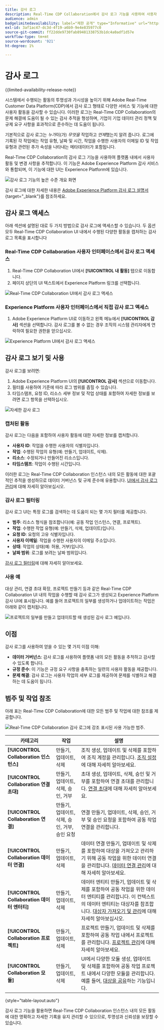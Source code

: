 ```yaml
---
title: 감사 로그
description: Real-Time CDP Collaboration에서 감사 로그 기능을 사용하여 사용자 활동 및 변경 사항을 추적하는 방법에 대해 알아봅니다.
audience: admin
badgelimitedavailability: label="제한 공개" type="Informative" url="https://helpx.adobe.com/legal/product-descriptions/real-time-customer-data-platform-collaboration.html newtab=true"
exl-id: 3af1ac47-dc3d-4f19-a6b9-9e4e835977c0
source-git-commit: ff22dde9730fab89481338753b1dc4a0adf1d57e
workflow-type: tm+mt
source-wordcount: '921'
ht-degree: 1%

---
```


# 감사 로그

{{limited-availability-release-note}}

시스템에서 수행되는 활동의 투명성과 가시성을 높이기 위해 Adobe Real-Time Customer Data Platform(CDP)에서 감사 로그 형태로 다양한 서비스 및 기능에 대한 사용자 활동을 감사할 수 있습니다. 이러한 로그는 Real-Time CDP Collaboration의 문제 해결에 도움이 될 수 있는 감사 추적을 형성하며, 기업이 기업 데이터 관리 정책 및 규제 요구 사항을 효과적으로 준수하는 데 도움이 됩니다.

기본적으로 감사 로그는 *누가*&#x200B;이(가) *무엇을* 작업하고 *언제*&#x200B;했는지 알려 줍니다. 로그에 기록된 각 작업에는 작업 유형, 날짜 및 시간, 작업을 수행한 사용자의 이메일 ID 및 작업 유형과 관련된 추가 속성을 나타내는 메타데이터가 포함됩니다.

Real-Time CDP Collaboration의 감사 로그 기능을 사용하여 플랫폼 내에서 사용자 활동 및 변경 사항을 추적합니다. 이 기능은 Adobe Experience Platform 감사 서비스와 통합되며, 이 기능에 대한 UI는 Experience Platform에 있습니다.

![감사 로그 기능의 높은 수준 개요 화면](/help/assets/setup/audit-logs/audit-logs-overview.png)

감사 로그에 대한 자세한 내용은 [Adobe Experience Platform 감사 로그 설명서](https://experienceleague.adobe.com/en/docs/experience-platform/landing/governance-privacy-security/audit-logs/overview){target="_blank"}를 참조하세요.

## 감사 로그 액세스

아래 섹션에 설명된 대로 두 가지 방법으로 감사 로그에 액세스할 수 있습니다. 두 옵션 모두 Real-Time CDP Collaboration UI 내에서 수행된 다양한 활동을 캡처하는 감사 로그 목록을 표시합니다

### Real-Time CDP Collaboration 사용자 인터페이스에서 감사 로그 액세스

1. Real-Time CDP Collaboration UI에서 **[!UICONTROL 내 활동]** 탭으로 이동합니다.
2. 페이지 상단의 UI 텍스트에서 Experience Platform 링크를 선택합니다.

![Real-Time CDP Collaboration UI에서 감사 로그 액세스](/help/assets/setup/audit-logs/access-from-collaboration-ui.png)

### Experience Platform 사용자 인터페이스에서 직접 감사 로그 액세스

1. Adobe Experience Platform UI로 이동하고 왼쪽 메뉴에서 **[!UICONTROL 감사]** 섹션을 선택합니다. 감사 로그를 볼 수 없는 경우 조직의 시스템 관리자에게 연락하여 필요한 권한을 얻으십시오.

![Experience Platform UI에서 감사 로그 액세스](/help/assets/setup/audit-logs/access-from-experience-platform-ui.png)

## 감사 로그 보기 및 사용

감사 로그를 보려면:

1. Adobe Experience Platform UI의 **[!UICONTROL 감사]** 섹션으로 이동합니다.
2. 필터를 사용하여 기준에 따라 로그 범위를 좁힐 수 있습니다.
3. 타임스탬프, 요청 ID, 리소스 세부 정보 및 작업 상태를 포함하여 자세한 정보를 보려면 로그 항목을 선택하십시오.

![자세한 감사 로그](/help/assets/setup/audit-logs/filters-and-detailed-view.png)

### 캡처된 활동

감사 로그는 다음을 포함하여 사용자 활동에 대한 자세한 정보를 캡처합니다.

* **사용자 ID**: 작업을 수행한 사용자의 식별자입니다.
* **작업**: 수행된 작업의 유형(예: 만들기, 업데이트, 삭제).
* **리소스**: 수정되거나 만들어진 리소스입니다.
* **타임스탬프**: 작업이 수행된 시간입니다.

이러한 로그는 Real-Time CDP Collaboration 인스턴스 내의 모든 활동에 대한 포괄적인 추적을 생성하므로 데이터 거버넌스 및 규제 준수에 유용합니다. [UI에서 감사 로그 관리](https://experienceleague.adobe.com/en/docs/experience-platform/landing/governance-privacy-security/audit-logs/overview#managing-audit-logs-in-the-ui)에 대해 자세히 알아보십시오.

### 감사 로그 필터링

감사 로그 UI는 특정 로그를 검색하는 데 도움이 되는 몇 가지 필터를 제공합니다.

* **범주**: 리소스 형식을 참조합니다(예: 공동 작업 인스턴스, 연결, 프로젝트).
* **작업**: 수행한 작업 유형(예: 만들기, 삭제, 업데이트)입니다.
* **요청 ID**: 요청의 고유 식별자입니다.
* **사용자 이메일**: 작업을 수행한 사용자의 이메일 주소입니다.
* **상태**: 작업의 상태(예: 허용, 거부)입니다.
* **날짜 범위**: 로그를 보려는 날짜 범위입니다.

[감사 로그 필터링](https://experienceleague.adobe.com/en/docs/experience-platform/landing/governance-privacy-security/audit-logs/overview#filter-audit-logs)에 대해 자세히 알아보세요.

### 사용 예

대상 관리, 연결 초대 확장, 프로젝트 만들기 등과 같은 Real-Time CDP Collaboration UI 내의 작업을 수행할 때 감사 로그가 생성되고 Experience Platform 감사 UI에 표시됩니다. 예를 들어 프로젝트의 일부를 생성하거나 업데이트하는 작업은 아래와 같이 캡처됩니다.

![프로젝트의 일부를 만들고 업데이트할 때 생성된 감사 로그 예입니다.](/help/assets/setup/audit-logs/create-project-audits.png)

## 이점

감사 로그를 사용하여 얻을 수 있는 몇 가지 이점 이해:

* **데이터 거버넌스**: 감사 로그를 사용하여 플랫폼 내의 모든 활동을 추적하고 감사할 수 있도록 합니다.
* **규정 준수**: 이 기능은 규정 요구 사항을 충족하는 일련의 사용자 활동을 제공합니다.
* **문제 해결**: 감사 로그는 사용자 작업의 세부 로그를 제공하여 문제를 식별하고 해결하는 데 도움이 됩니다.

## 범주 및 작업 참조

아래 표는 Real-Time CDP Collaboration에 대한 모든 범주 및 작업에 대한 참조를 제공합니다.

![Real-Time CDP Collaboration 감사 로그에 강조 표시된 사용 가능한 범주.](/help/assets/setup/audit-logs/available-categories.png)

| 카테고리 | 작업 | 설명 |
|-------------------------------|------------------------------------------|-------------|
| **[!UICONTROL Collaboration 인스턴스]** | 만들기, 업데이트, 삭제 | 조직 생성, 업데이트 및 삭제를 포함하여 조직 계정을 관리합니다. [조직 설정](/help/guide/setup/onboard-organization.md)에 대해 자세히 알아보세요. |
| **[!UICONTROL Collaboration 연결 초대]** | 만들기, 업데이트, 삭제, 승인, 거부 | 초대 생성, 업데이트, 삭제, 승인 및 거부를 포함하여 연결 초대를 관리합니다. [연결 초대](/help/guide/connect/establishing-connections.md)에 대해 자세히 알아보세요. |
| **[!UICONTROL Collaboration 연결]** | 만들기, 업데이트, 삭제, 승인, 거부, 승인 요청 | 연결 만들기, 업데이트, 삭제, 승인, 거부 및 승인 요청을 포함하여 공동 작업 연결을 관리합니다. |
| **[!UICONTROL Collaboration 데이터 연결]** | 만들기, 업데이트, 삭제 | 데이터 연결 만들기, 업데이트 및 삭제를 포함하여 대상을 가져오고 관리하기 위해 공동 작업을 위한 데이터 연결을 관리합니다. [데이터 연결 관리](/help/guide/setup/manage-data-connection.md)에 대해 자세히 알아보세요. |
| **[!UICONTROL Collaboration 데이터 엔터티]** | 만들기, 업데이트, 삭제 | 데이터 엔티티 만들기, 업데이트 및 삭제를 포함하여 공동 작업을 위한 데이터 엔티티를 관리합니다. 이 컨텍스트의 데이터 엔티티는 대상자를 참조합니다. [대상자 가져오기 및 관리](/help/guide/setup/onboard-audiences.md)에 대해 자세히 알아보십시오. |
| **[!UICONTROL Collaboration 프로젝트]** | 만들기, 업데이트, 삭제 | 프로젝트 만들기, 업데이트 및 삭제를 포함하여 공동 작업 내에서 프로젝트를 관리합니다. [프로젝트 관리](/help/guide/collaborate/manage-projects.md)에 대해 자세히 알아보세요. |
| **[!UICONTROL Collaboration 모듈]** | 만들기, 업데이트, 삭제 | UI에서 다양한 모듈 생성, 업데이트 및 삭제를 포함하여 공동 작업 프로젝트 내에서 다양한 모듈을 관리합니다. 예를 들어, [대상을 공유](/help/guide/collaborate/share.md)하는 기능입니다. |

{style="table-layout:auto"}

감사 로그 기능을 활용하면 Real-Time CDP Collaboration 인스턴스 내의 모든 활동에 대한 명확하고 자세한 기록을 유지 관리할 수 있으므로, 투명성과 신뢰성을 보장할 수 있습니다.
